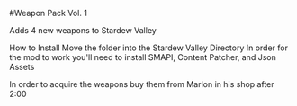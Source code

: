 #Weapon Pack Vol. 1

Adds 4 new weapons to Stardew Valley


How to Install
Move the folder into the Stardew Valley Directory
In order for the mod to work you'll need to install SMAPI, Content Patcher, and Json Assets

In order to acquire the weapons buy them from Marlon in his shop after 2:00


